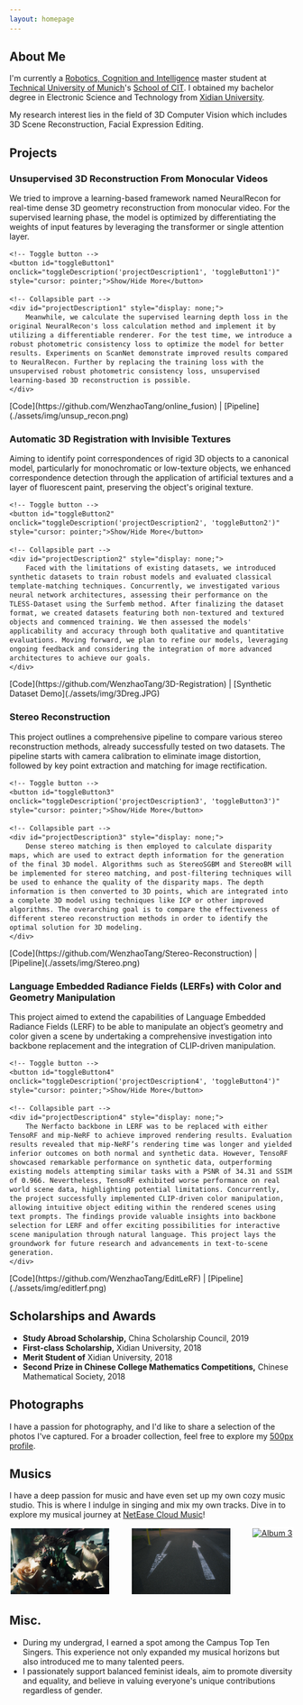 ```yaml
---
layout: homepage
---
```


## About Me
I'm currently a <a href="https://www.tum.de/studium/studienangebot/detail/robotics-cognition-intelligence-master-of-science-msc" target="_blank"> Robotics, Cognition and Intelligence</a> master student at <a href="https://www.tum.de" target="_blank"> Technical University of Munich</a>'s <a href="https://www.cit.tum.de/cit/startseite/" target="_blank"> School of CIT</a>. I obtained my bachelor degree in Electronic Science and Technology from <a href="https://en.xidian.edu.cn" target="_blank"> Xidian University</a>.

My research interest lies in the field of 3D Computer Vision which includes 3D Scene Reconstruction, Facial Expression Editing.

## Projects

### Unsupervised 3D Reconstruction From Monocular Videos
<div>
    <!-- Always visible part -->
    We tried to improve a learning-based framework named NeuralRecon for real-time dense 3D geometry reconstruction from monocular video. For the supervised learning phase, the model is optimized by differentiating the weights of input features by leveraging the transformer or single attention layer.

    <!-- Toggle button -->
    <button id="toggleButton1" onclick="toggleDescription('projectDescription1', 'toggleButton1')" style="cursor: pointer;">Show/Hide More</button>

    <!-- Collapsible part -->
    <div id="projectDescription1" style="display: none;">
        Meanwhile, we calculate the supervised learning depth loss in the original NeuralRecon's loss calculation method and implement it by utilizing a differentiable renderer. For the test time, we introduce a robust photometric consistency loss to optimize the model for better results. Experiments on ScanNet demonstrate improved results compared to NeuralRecon. Further by replacing the training loss with the unsupervised robust photometric consistency loss, unsupervised learning-based 3D reconstruction is possible.
    </div>
</div>
[Code](https://github.com/WenzhaoTang/online_fusion) | [Pipeline](./assets/img/unsup_recon.png)
<!-- JavaScript function -->
<script>
    function toggleDescription(elementId) {
        var x = document.getElementById(elementId);
        var btn = document.getElementById("toggleButton");
        if (x.style.display === "none") {
            x.style.display = "block";
            btn.style.display = "none";  // Hide the button
        } else {
            x.style.display = "none";
        }
    }
</script>


### Automatic 3D Registration with Invisible Textures
<div>
    <!-- Always visible part -->
    Aiming to identify point correspondences of rigid 3D objects to a canonical model, particularly for monochromatic or low-texture objects, we enhanced correspondence detection through the application of artificial textures and a layer of fluorescent paint, preserving the object's original texture. 

    <!-- Toggle button -->
    <button id="toggleButton2" onclick="toggleDescription('projectDescription2', 'toggleButton2')" style="cursor: pointer;">Show/Hide More</button>

    <!-- Collapsible part -->
    <div id="projectDescription2" style="display: none;">
        Faced with the limitations of existing datasets, we introduced synthetic datasets to train robust models and evaluated classical template-matching techniques. Concurrently, we investigated various neural network architectures, assessing their performance on the TLESS-Dataset using the Surfemb method. After finalizing the dataset format, we created datasets featuring both non-textured and textured objects and commenced training. We then assessed the models' applicability and accuracy through both qualitative and quantitative evaluations. Moving forward, we plan to refine our models, leveraging ongoing feedback and considering the integration of more advanced architectures to achieve our goals.
    </div>
</div>
[Code](https://github.com/WenzhaoTang/3D-Registration) | [Synthetic Dataset Demo](./assets/img/3Dreg.JPG)
<!-- JavaScript function -->
<script>
    function toggleDescription(elementId) {
        var x = document.getElementById(elementId);
        var btn = document.getElementById("toggleButton");
        if (x.style.display === "none") {
            x.style.display = "block";
            btn.style.display = "none";  // Hide the button
        } else {
            x.style.display = "none";
        }
    }
</script>


### Stereo Reconstruction
<div>
    <!-- Always visible part -->
    This project outlines a comprehensive pipeline to compare various stereo reconstruction methods, already successfully tested on two datasets. The pipeline starts with camera calibration to eliminate image distortion, followed by key point extraction and matching for image rectification.  

    <!-- Toggle button -->
    <button id="toggleButton3" onclick="toggleDescription('projectDescription3', 'toggleButton3')" style="cursor: pointer;">Show/Hide More</button>

    <!-- Collapsible part -->
    <div id="projectDescription3" style="display: none;">
        Dense stereo matching is then employed to calculate disparity maps, which are used to extract depth information for the generation of the final 3D model. Algorithms such as StereoSGBM and StereoBM will be implemented for stereo matching, and post-filtering techniques will be used to enhance the quality of the disparity maps. The depth information is then converted to 3D points, which are integrated into a complete 3D model using techniques like ICP or other improved algorithms. The overarching goal is to compare the effectiveness of different stereo reconstruction methods in order to identify the optimal solution for 3D modeling.
    </div>
</div>
[Code](https://github.com/WenzhaoTang/Stereo-Reconstruction) | [Pipeline](./assets/img/Stereo.png)
<!-- JavaScript function -->
<script>
    function toggleDescription(elementId) {
        var x = document.getElementById(elementId);
        var btn = document.getElementById("toggleButton");
        if (x.style.display === "none") {
            x.style.display = "block";
            btn.style.display = "none";  // Hide the button
        } else {
            x.style.display = "none";
        }
    }
</script>


### Language Embedded Radiance Fields (LERFs) with Color and Geometry Manipulation
<div>
    <!-- Always visible part -->
    This project aimed to extend the capabilities of Language Embedded Radiance Fields (LERF) to be able to manipulate an object’s geometry and color given a scene by undertaking a comprehensive investigation into backbone replacement and the integration of CLIP-driven manipulation. 

    <!-- Toggle button -->
    <button id="toggleButton4" onclick="toggleDescription('projectDescription4', 'toggleButton4')" style="cursor: pointer;">Show/Hide More</button>

    <!-- Collapsible part -->
    <div id="projectDescription4" style="display: none;">
        The Nerfacto backbone in LERF was to be replaced with either TensoRF and mip-NeRF to achieve improved rendering results. Evaluation results revealed that mip-NeRF’s rendering time was longer and yielded inferior outcomes on both normal and synthetic data. However, TensoRF showcased remarkable performance on synthetic data, outperforming existing models attempting similar tasks with a PSNR of 34.31 and SSIM of 0.966. Nevertheless, TensoRF exhibited worse performance on real world scene data, highlighting potential limitations. Concurrently, the project successfully implemented CLIP-driven color manipulation, allowing intuitive object editing within the rendered scenes using text prompts. The findings provide valuable insights into backbone selection for LERF and offer exciting possibilities for interactive scene manipulation through natural language. This project lays the groundwork for future research and advancements in text-to-scene generation.
    </div>
</div>
[Code](https://github.com/WenzhaoTang/EditLeRF) | [Pipeline](./assets/img/editlerf.png)
<!-- JavaScript function -->
<script>
    function toggleDescription(elementId) {
        var x = document.getElementById(elementId);
        var btn = document.getElementById("toggleButton");
        if (x.style.display === "none") {
            x.style.display = "block";
            btn.style.display = "none";  // Hide the button
        } else {
            x.style.display = "none";
        }
    }
</script>

## Scholarships and Awards
- **Study Abroad Scholarship,** China Scholarship Council, 2019
- **First-class Scholarship,** Xidian University, 2018
- **Merit Student of** Xidian University, 2018
- **Second Prize in Chinese College Mathematics Competitions,** Chinese Mathematical Society, 2018


## Photographs
I have a passion for photography, and I'd like to share a selection of the photos I've captured. For a broader collection, feel free to explore my [500px profile](https://500px.com/p/watsontang?view=photos).

## Musics
I have a deep passion for music and have even set up my own cozy music studio. This is where I indulge in singing and mix my own tracks. Dive in to explore my musical journey at <a href="https://music.163.com/#/artist?id=34592658" target="_blank"> NetEase Cloud Music</a>!

<div style="display: flex; justify-content: space-between;">
    <a href="https://music.163.com/#/album?id=89273619" target="_blank">
        <img src="./assets/img/album-1.jpeg" alt="Album 1" style="width: 175px; margin-right: 20px; border: 2px solid white;">
    </a>
    <a href="https://music.163.com/#/album?id=132146650" target="_blank">
        <img src="./assets/img/album-2.jpeg" alt="Album 2" style="width: 175px; margin-right: 20px; border: 2px solid white;">
    </a>
    <a href="https://music.163.com/#/album?id=152251596" target="_blank">
        <img src="./assets/img/album-3.jpeg" alt="Album 3" style="width: 175px; border: 2px solid white;">
    </a>
</div>


## Misc.
<ul>
  <li>During my undergrad, I earned a spot among the Campus Top Ten Singers. This experience not only expanded my musical horizons but also introduced me to many talented peers.</li> 
  <li>I passionately support balanced feminist ideals, aim to promote diversity and equality, and believe in valuing everyone's unique contributions regardless of gender.</li>
</ul>
